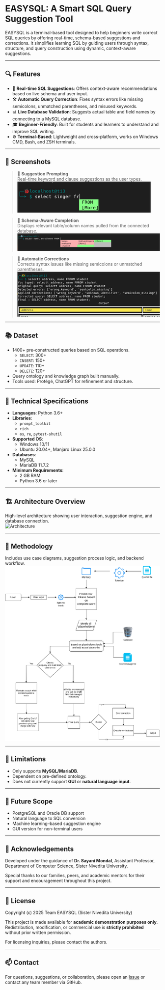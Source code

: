 # EASYSQL: A Smart SQL Query Suggestion Tool

EASYSQL is a terminal-based tool designed to help beginners write correct SQL queries by offering real-time, schema-based suggestions and corrections. It simplifies learning SQL by guiding users through syntax, structure, and query construction using dynamic, context-aware suggestions.

---

## 🔍 Features

- 🧠 **Real-time SQL Suggestions**: Offers context-aware recommendations based on live schema and user input.
- 🛠 **Automatic Query Correction**: Fixes syntax errors like missing semicolons, unmatched parentheses, and misused keywords.
- 📊 **Live Database Validation**: Suggests actual table and field names by connecting to a MySQL database.
- 🎓 **Beginner-Friendly**: Built for students and learners to understand and improve SQL writing.
- ⚙️ **Terminal-Based**: Lightweight and cross-platform, works on Windows CMD, Bash, and ZSH terminals.

---

## 📸 Screenshots

> 📌 **Suggestion Prompting**  
Real-time keyword and clause suggestions as the user types.  
![Suggestion Prompting](Documentation/Screen_shot/detect_exack_words.png)

> 📌 **Schema-Aware Completion**  
Displays relevant table/column names pulled from the connected database.  
![Schema Completion](Documentation/Screen_shot/fifth.png)

> 📌 **Automatic Corrections**  
Corrects syntax issues like missing semicolons or unmatched parentheses.  
![Auto Correction](Documentation/Screen_shot/correction.png)

---

## 📚 Dataset

- 1400+ pre-constructed queries based on SQL operations.
  - `SELECT`: 300+  
  - `INSERT`: 150+  
  - `UPDATE`: 110+  
  - `DELETE`: 120+  
- Query ontology and knowledge graph built manually.
- Tools used: Protégé, ChatGPT for refinement and structure.

---

## 🧪 Technical Specifications

- **Languages**: Python 3.6+
- **Libraries**:
  - `prompt_toolkit`
  - `rich`
  - `os`, `re`, `pytest-shutil`
- **Supported OS**:
  - Windows 10/11
  - Ubuntu 20.04+, Manjaro Linux 25.0.0
- **Databases**:
  - MySQL
  - MariaDB 11.7.2
- **Minimum Requirements**:
  - 2 GB RAM
  - Python 3.6 or later

---

## 🏗 Architecture Overview

High-level architecture showing user interaction, suggestion engine, and database connection.  
![Architecture](Documentation/Diagrma/use_case.png)

---

## 🧩 Methodology

Includes use case diagrams, suggestion process logic, and backend workflow.  
![Workflow](Documentation/Diagram/overal_steps..png)

---

## 🧱 Limitations

- Only supports **MySQL/MariaDB**.
- Dependent on pre-defined ontology.
- Does not currently support **GUI** or **natural language input**.

---

## 🚀 Future Scope

- PostgreSQL and Oracle DB support
- Natural language to SQL conversion
- Machine learning–based suggestion engine
- GUI version for non-terminal users

---

## 🙏 Acknowledgements

Developed under the guidance of **Dr. Sayani Mondal**, Assistant Professor, Department of Computer Science, Sister Nivedita University.

Special thanks to our families, peers, and academic mentors for their support and encouragement throughout this project.

---

## 📄 License

Copyright (c) 2025 Team EASYSQL (Sister Nivedita University)

This project is made available for **academic demonstration purposes only**.  
Redistribution, modification, or commercial use is **strictly prohibited** without prior written permission.

For licensing inquiries, please contact the authors.


---

## 📫 Contact

For questions, suggestions, or collaboration, please open an [Issue](https://github.com/yourusername/EASYSQL/issues) or contact any team member via GitHub.

